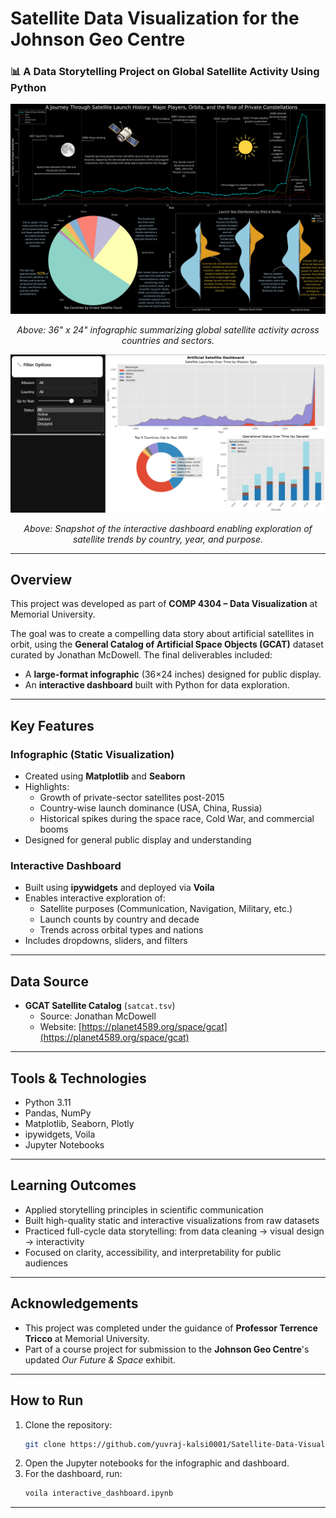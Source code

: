 # Satellite Data Visualization for the Johnson Geo Centre

### 📊 A Data Storytelling Project on Global Satellite Activity Using Python

<p align="center">
  <img src="Your paragraph text (1).png" alt="Infographic Overview" width="700"/>
</p>
<p align="center">
  <em>Above: 36" x 24" infographic summarizing global satellite activity across countries and sectors.</em>
</p>

<p align="center">
  <img src="Dasboard.jpg" alt="Interactive Dashboard" width="700"/>
</p>
<p align="center">
  <em>Above: Snapshot of the interactive dashboard enabling exploration of satellite trends by country, year, and purpose.</em>
</p>

---

## Overview
This project was developed as part of **COMP 4304 – Data Visualization** at Memorial University.

The goal was to create a compelling data story about artificial satellites in orbit, using the **General Catalog of Artificial Space Objects (GCAT)** dataset curated by Jonathan McDowell. The final deliverables included:

-  A **large-format infographic** (36×24 inches) designed for public display.
-  An **interactive dashboard** built with Python for data exploration.

---

## Key Features

### Infographic (Static Visualization)
- Created using **Matplotlib** and **Seaborn**
- Highlights:
  - Growth of private-sector satellites post-2015
  - Country-wise launch dominance (USA, China, Russia)
  - Historical spikes during the space race, Cold War, and commercial booms
- Designed for general public display and understanding

### Interactive Dashboard
- Built using **ipywidgets** and deployed via **Voila**
- Enables interactive exploration of:
  - Satellite purposes (Communication, Navigation, Military, etc.)
  - Launch counts by country and decade
  - Trends across orbital types and nations
- Includes dropdowns, sliders, and filters

---

## Data Source
- **GCAT Satellite Catalog** (`satcat.tsv`)
  - Source: Jonathan McDowell
  - Website: [https://planet4589.org/space/gcat](https://planet4589.org/space/gcat)

---

## Tools & Technologies
- Python 3.11
- Pandas, NumPy
- Matplotlib, Seaborn, Plotly
- ipywidgets, Voila
- Jupyter Notebooks

---

## Learning Outcomes
- Applied storytelling principles in scientific communication
- Built high-quality static and interactive visualizations from raw datasets
- Practiced full-cycle data storytelling: from data cleaning → visual design → interactivity
- Focused on clarity, accessibility, and interpretability for public audiences

---

## Acknowledgements
- This project was completed under the guidance of **Professor Terrence Tricco** at Memorial University.
- Part of a course project for submission to the **Johnson Geo Centre**'s updated *Our Future & Space* exhibit.

---

## How to Run
1. Clone the repository:
   ```bash
   git clone https://github.com/yuvraj-kalsi0001/Satellite-Data-Visualization-Project
   ```
2. Open the Jupyter notebooks for the infographic and dashboard.
3. For the dashboard, run:
   ```bash
   voila interactive_dashboard.ipynb
   ```

---

